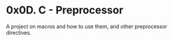 # 0x0D. C - Preprocessor

A project on macros and how to use them, and other preprocessor directives.
